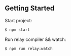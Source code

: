 ## Getting Started

Start project:

```bash
$ npm start
```

Run relay compiler && watch:

```bash
$ npm run relay:watch
```